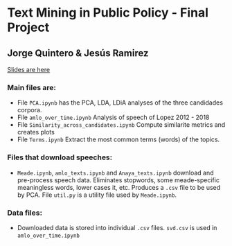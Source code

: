 # Text Mining in Public Policy - Final Project
## Jorge Quintero & Jesús Ramirez

[Slides are here](https://docs.google.com/presentation/d/1w-MK5P4YqIqCebr4cmX_qGkueTwD1-5gl5mLH0jSFAI/edit?usp=sharing)

### Main files are: 

* File `PCA.ipynb` has the PCA, LDA, LDiA analyses of the three candidades corpora.
* File `amlo_over_time.ipynb` Analysis of speech of Lopez 2012 - 2018
* File `Similarity_across_candidates.ipynb` Compute similarite metrics and creates plots
* File `Terms.ipynb` Extract the most common terms (words) of the topics.

### Files that download speeches:

* `Meade.ipynb`, `amlo_texts.ipynb` and `Anaya_texts.ipynb` download and pre-process speech data. Eliminates stopwords, some meade-specific meaningless words, lower cases it, etc. Produces a `.csv` file to be used by PCA. File `util.py` is a utility file used by `Meade.ipynb`.

### Data files:

* Downloaded data is stored into individual `.csv` files. `svd.csv` is used in `amlo_over_time.ipynb`